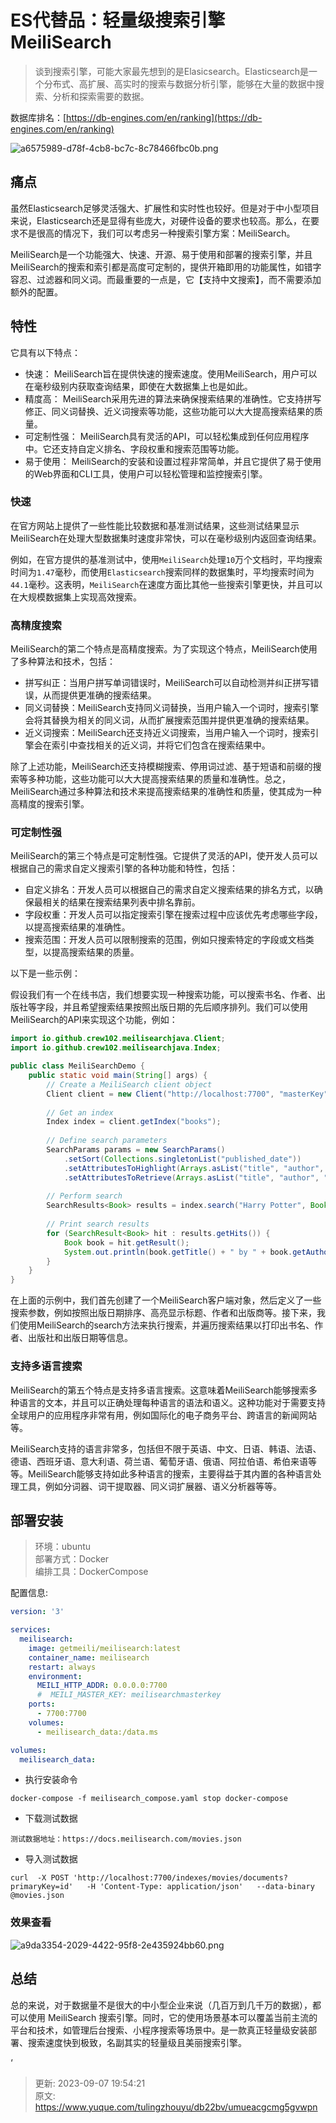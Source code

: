 # ES代替品：轻量级搜索引擎MeiliSearch



> 谈到搜索引擎，可能大家最先想到的是Elasicsearch。Elasticsearch是一个分布式、高扩展、高实时的搜索与数据分析引擎，能够在大量的数据中搜索、分析和探索需要的数据。
>



数据库排名：[https://db-engines.com/en/ranking](https://db-engines.com/en/ranking)



![a6575989-d78f-4cb8-bc7c-8c78466fbc0b.png](./img/lgHgJp2ZjY7piLE7/1723963788754-924fc111-fe99-4e81-9a80-45288095525a-910674.png)



## 痛点


虽然Elasticsearch足够灵活强大、扩展性和实时性也较好。但是对于中小型项目来说，Elasticsearch还是显得有些庞大，对硬件设备的要求也较高。那么，在要求不是很高的情况下，我们可以考虑另一种搜索引擎方案：MeiliSearch。



MeiliSearch是一个功能强大、快速、开源、易于使用和部署的搜索引擎，并且MeiliSearch的搜索和索引都是高度可定制的，提供开箱即用的功能属性，如错字容忍、过滤器和同义词。而最重要的一点是，它【支持中文搜索】，而不需要添加额外的配置。



## 特性


它具有以下特点：



+  快速： MeiliSearch旨在提供快速的搜索速度。使用MeiliSearch，用户可以在毫秒级别内获取查询结果，即使在大数据集上也是如此。 
+  精度高： MeiliSearch采用先进的算法来确保搜索结果的准确性。它支持拼写修正、同义词替换、近义词搜索等功能，这些功能可以大大提高搜索结果的质量。 
+  可定制性强： MeiliSearch具有灵活的API，可以轻松集成到任何应用程序中。它还支持自定义排名、字段权重和搜索范围等功能。 
+  易于使用： MeiliSearch的安装和设置过程非常简单，并且它提供了易于使用的Web界面和CLI工具，使用户可以轻松管理和监控搜索引擎。 



### 快速


在官方网站上提供了一些性能比较数据和基准测试结果，这些测试结果显示MeiliSearch在处理大型数据集时速度非常快，可以在毫秒级别内返回查询结果。



例如，在官方提供的基准测试中，使用`MeiliSearch`处理`10`万个文档时，平均搜索时间为`1.47`毫秒，而使用`Elasticsearch`搜索同样的数据集时，平均搜索时间为`44.1`毫秒。这表明，`MeiliSearch`在速度方面比其他一些搜索引擎更快，并且可以在大规模数据集上实现高效搜索。



### 高精度搜索


MeiliSearch的第二个特点是高精度搜索。为了实现这个特点，MeiliSearch使用了多种算法和技术，包括：



+  拼写纠正：当用户拼写单词错误时，MeiliSearch可以自动检测并纠正拼写错误，从而提供更准确的搜索结果。 
+  同义词替换：MeiliSearch支持同义词替换，当用户输入一个词时，搜索引擎会将其替换为相关的同义词，从而扩展搜索范围并提供更准确的搜索结果。 
+  近义词搜索：MeiliSearch还支持近义词搜索，当用户输入一个词时，搜索引擎会在索引中查找相关的近义词，并将它们包含在搜索结果中。 



除了上述功能，MeiliSearch还支持模糊搜索、停用词过滤、基于短语和前缀的搜索等多种功能，这些功能可以大大提高搜索结果的质量和准确性。总之，MeiliSearch通过多种算法和技术来提高搜索结果的准确性和质量，使其成为一种高精度的搜索引擎。



### 可定制性强


MeiliSearch的第三个特点是可定制性强。它提供了灵活的API，使开发人员可以根据自己的需求自定义搜索引擎的各种功能和特性，包括：



+  自定义排名：开发人员可以根据自己的需求自定义搜索结果的排名方式，以确保最相关的结果在搜索结果列表中排名靠前。 
+  字段权重：开发人员可以指定搜索引擎在搜索过程中应该优先考虑哪些字段，以提高搜索结果的准确性。 
+  搜索范围：开发人员可以限制搜索的范围，例如只搜索特定的字段或文档类型，以提高搜索结果的质量。 



以下是一些示例：



假设我们有一个在线书店，我们想要实现一种搜索功能，可以搜索书名、作者、出版社等字段，并且希望搜索结果按照出版日期的先后顺序排列。我们可以使用MeiliSearch的API来实现这个功能，例如：



```java
import io.github.crew102.meilisearchjava.Client;
import io.github.crew102.meilisearchjava.Index;

public class MeiliSearchDemo {
    public static void main(String[] args) {
        // Create a MeiliSearch client object
        Client client = new Client("http://localhost:7700", "masterKey");
        
        // Get an index
        Index index = client.getIndex("books");
        
        // Define search parameters
        SearchParams params = new SearchParams()
            .setSort(Collections.singletonList("published_date"))
            .setAttributesToHighlight(Arrays.asList("title", "author", "publisher"))
            .setAttributesToRetrieve(Arrays.asList("title", "author", "publisher", "published_date"));
            
        // Perform search
        SearchResults<Book> results = index.search("Harry Potter", Book.class, params);
        
        // Print search results
        for (SearchResult<Book> hit : results.getHits()) {
            Book book = hit.getResult();
            System.out.println(book.getTitle() + " by " + book.getAuthor() + " published by " + book.getPublisher() + " on " + book.getPublishedDate());
        }
    }
}
```



在上面的示例中，我们首先创建了一个MeiliSearch客户端对象，然后定义了一些搜索参数，例如按照出版日期排序、高亮显示标题、作者和出版商等。接下来，我们使用MeiliSearch的search方法来执行搜索，并遍历搜索结果以打印出书名、作者、出版社和出版日期等信息。



### 支持多语言搜索


MeiliSearch的第五个特点是支持多语言搜索。这意味着MeiliSearch能够搜索多种语言的文本，并且可以正确处理每种语言的语法和语义。这种功能对于需要支持全球用户的应用程序非常有用，例如国际化的电子商务平台、跨语言的新闻网站等。



MeiliSearch支持的语言非常多，包括但不限于英语、中文、日语、韩语、法语、德语、西班牙语、意大利语、荷兰语、葡萄牙语、俄语、阿拉伯语、希伯来语等等。MeiliSearch能够支持如此多种语言的搜索，主要得益于其内置的各种语言处理工具，例如分词器、词干提取器、同义词扩展器、语义分析器等等。



## 部署安装


> 环境：ubuntu  
部署方式：Docker  
编排工具：DockerCompose
>



配置信息:



```yaml
version: '3'

services:
  meilisearch:
    image: getmeili/meilisearch:latest
    container_name: meilisearch
    restart: always
    environment:
      MEILI_HTTP_ADDR: 0.0.0.0:7700
      #  MEILI_MASTER_KEY: meilisearchmasterkey
    ports:
      - 7700:7700
    volumes:
      - meilisearch_data:/data.ms

volumes:
  meilisearch_data:
```



+ 执行安装命令



```plain
docker-compose -f meilisearch_compose.yaml stop docker-compose
```



+ 下载测试数据



```plain
测试数据地址：https://docs.meilisearch.com/movies.json
```



+ 导入测试数据



```plain
curl  -X POST 'http://localhost:7700/indexes/movies/documents?primaryKey=id'   -H 'Content-Type: application/json'   --data-binary @movies.json
```



### 效果查看


![a9da3354-2029-4422-95f8-2e435924bb60.png](./img/lgHgJp2ZjY7piLE7/1723963788813-cf13874a-e8dd-4647-beeb-325943c69fc6-059450.png)



## 总结


总的来说，对于数据量不是很大的中小型企业来说（几百万到几千万的数据），都可以使用 MeiliSearch 搜索引擎。同时，它的使用场景基本可以覆盖当前主流的平台和技术，如管理后台搜索、小程序搜索等场景中。是一款真正轻量级安装部署、搜索速度快到极致，名副其实的轻量级且美丽搜索引擎。



‘



> 更新: 2023-09-07 19:54:21  
> 原文: <https://www.yuque.com/tulingzhouyu/db22bv/umueacgcmg5gvwpn>